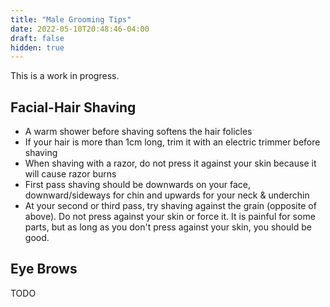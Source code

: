 ```yaml
---
title: "Male Grooming Tips"
date: 2022-05-10T20:48:46-04:00
draft: false
hidden: true
---
```


This is a work in progress.

## Facial-Hair Shaving

- A warm shower before shaving softens the hair folicles
- If your hair is more than 1cm long, trim it with an electric trimmer before shaving
- When shaving with a razor, do not press it against your skin because it will cause razor burns
- First pass shaving should be downwards on your face, downward/sideways for chin and upwards for your neck & underchin
- At your second or third pass, try shaving against the grain (opposite of above). Do not press against your skin or force it. It is painful for some parts, but as long as you don't press against your skin, you should be good.

## Eye Brows

TODO
